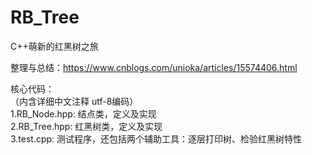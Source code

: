 # RB_Tree
C++萌新的红黑树之旅

整理与总结：https://www.cnblogs.com/unioka/articles/15574406.html  

核心代码：   
（内含详细中文注释 utf-8编码）  
1.RB_Node.hpp: 结点类，定义及实现  
2.RB_Tree.hpp: 红黑树类，定义及实现  
3.test.cpp: 测试程序，还包括两个辅助工具：逐层打印树、检验红黑树特性  
